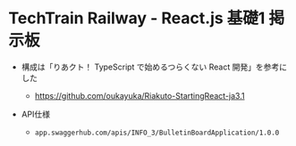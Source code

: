 # TechTrain Railway - React.js 基礎1 掲示板

* 構成は「りあクト！ TypeScript で始めるつらくない React 開発」を参考にした
  * https://github.com/oukayuka/Riakuto-StartingReact-ja3.1 

* API仕様
  * `app.swaggerhub.com/apis/INFO_3/BulletinBoardApplication/1.0.0`
